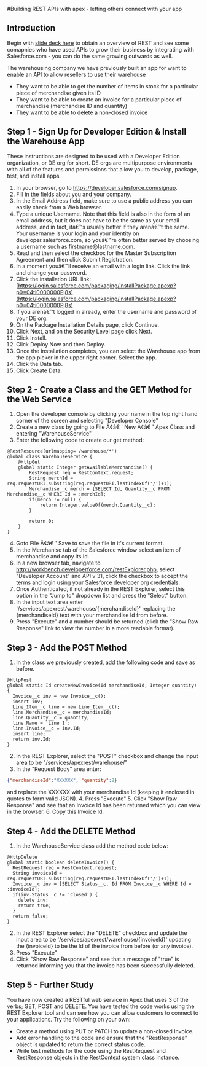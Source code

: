 #Building REST APIs with apex - letting others connect with your app

## Introduction
Begin with [slide deck here](https://docs.google.com/presentation/d/1-Gi56q7fealscnT7kD6fiGkBX--mh31hZ5Cu2A-3DHg/edit?usp=sharing) to obtain an overview of REST and see some comapnies who have used APIs to grow their business by integrating with Salesforce.com - you can do the same growing outwards as well. 

The warehousing company we have previously built an app for want to enable an API to allow resellers to use their warehouse
- They want to be able to get the number of items in stock for a particular piece of merchandise given its ID
- They want to be able to create an invoice for a particular piece of merchandise (merchandise ID and quantity)
- They want to be able to delete a non-closed invoice

## Step 1 - Sign Up for Developer Edition & Install the Warehouse App
These instructions are designed to be used with a Developer Edition organization, or DE org for short. DE orgs are multipurpose environments with all of the features and permissions that allow you to develop, package, test, and install apps.

1. In your browser, go to https://developer.salesforce.com/signup.
2. Fill in the fields about you and your company.
3. In the Email Address field, make sure to use a public address you can easily check from a Web browser.
4. Type a unique Username. Note that this field is also in the form of an email address, but it does not have to be the same as your email address, and in fact, itâ€™s usually better if they arenâ€™t the same. Your username is your login and your identity on developer.salesforce.com, so youâ€™re often better served by choosing a username such as firstname@lastname.com.
5. Read and then select the checkbox for the Master Subscription Agreement and then click Submit Registration.
6. In a moment youâ€™ll receive an email with a login link. Click the link and change your password.
7. Click the installation URL link: [https://login.salesforce.com/packaging/installPackage.apexp?p0=04ti0000000Pj8s](https://login.salesforce.com/packaging/installPackage.apexp?p0=04ti0000000Pj8s)
8. If you arenâ€™t logged in already, enter the username and password of your DE org.
9. On the Package Installation Details page, click Continue.
10. Click Next, and on the Security Level page click Next.
11. Click Install.
12. Click Deploy Now and then Deploy.
13. Once the installation completes, you can select the Warehouse app from the app picker in the upper right corner. Select the app.
14. Click the Data tab.
15. Click Create Data.

## Step 2 - Create a Class and the GET Method for the Web Service

1. Open the developer console by clicking your name in the top right hand corner of the screen and selecting "Developer Console"
2. Create a new class by going to File Ã¢â€ ' New Ã¢â€ ' Apex Class and entering "WarehouseService"
3. Enter the following code to create our get method:

```Apex
@RestResource(urlmapping='/warehouse/*')
global class WarehouseService {
	@HttpGet
    global static Integer getAvailableMerchandise() {
        RestRequest req = RestContext.request;
		String merchId = req.requestURI.substring(req.requestURI.lastIndexOf('/')+1);
        Merchandise__c merch = [SELECT Id, Quantity__c FROM Merchandise__c WHERE Id = :merchId];
        if(merch != null) {
            return Integer.valueOf(merch.Quantity__c);
        }
        
        return 0;
    }
}
```
4. Goto File Ã¢â€ ' Save to save the file in it's current format.
5. In the Merchanise tab of the Salesforce window select an item of merchandise and copy its Id.
6. In a new browser tab, navigate to http://workbench.developerforce.com/restExplorer.php, select "Developer Account" and API v 31, click the checkbox to accept the terms and login using your Salesforce developer org credentials.
7. Once Authenticated, if not already in the REST Explorer, select this option in the "Jump to" dropdown list and press the "Select" button.
8. In the input text area enter '/services/apexrest/warehouse/{merchandiseId}' replacing the {merchandiseId} text with your merchandise Id from before.
9. Press "Execute" and a number should be returned (click the "Show Raw Response" link to view the number in a more readable format).

## Step 3 - Add the POST Method
1. In the class we previously created, add the following code and save as before.
```Apex
@HttpPost
global static Id createNewInvoice(Id merchandiseId, Integer quantity) {
  Invoice__c inv = new Invoice__c();
  insert inv;
  Line_Item__c line = new Line_Item__c();
  line.Merchandise__c = merchandiseId;
  line.Quantity__c = quantity;
  line.Name = 'Line 1';
  line.Invoice__c = inv.Id;
  insert line;
  return inv.Id;
}
```
2. In the REST Explorer, select the "POST" checkbox and change the input area to be "/services/apexrest/warehouse/"
3. In the "Request Body" area enter:
```JSON
{"merchandiseId":"XXXXXX", "quantity":2}
```
and replace the XXXXXX with your merchandise Id (keeping it enclosed in quotes to form valid JSON).
4. Press "Execute"
5. Click "Show Raw Response" and see that an Invoice Id has been returned which you can view in the browser.
6. Copy this Invoice Id.

## Step 4 - Add the DELETE Method
1. In the WarehouseService class add the method code below:
```Apex
@HttpDelete
global static boolean deleteInvoice() {
  RestRequest req = RestContext.request;
  String invoiceId = req.requestURI.substring(req.requestURI.lastIndexOf('/')+1);
  Invoice__c inv = [SELECT Status__c, Id FROM Invoice__c WHERE Id = :invoiceId];
  if(inv.Status__c != 'Closed') {
    delete inv;
    return true;
  }
  return false;
}
```
2. In the REST Explorer select the "DELETE" checkbox and update the input area to be '/services/apexrest/warehouse/{invoiceId}' updating the {invoiceId} to be the Id of the invoice from before (or any invoice).
3. Press "Execute"
4. Click "Show Raw Response" and see that a message of "true" is returned informing you that the invoice has been successfully deleted.

## Step 5 - Further Study
You have now created a RESTful web service in Apex that uses 3 of the verbs; GET, POST and DELETE. You have tested the code works using the REST Explorer tool and can see how you can allow customers to connect to your applications. Try the following on your own:
- Create a method using PUT or PATCH to update a non-closed Invoice.
- Add error handling to the code and ensure that the "RestResponse" object is updated to return the correct status code.
- Write test methods for the code using the RestRequest and RestResponse objects in the RestContext system class instance.
